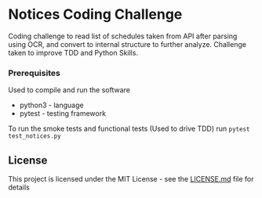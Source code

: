 # Notices Coding Challenge

Coding challenge to read list of schedules taken from API after parsing using OCR, and convert to internal structure to further analyze. Challenge taken to improve TDD and Python Skills. 

### Prerequisites

Used to compile and run the software

* python3 - language
* pytest - testing framework

To run the smoke tests and functional tests (Used to drive TDD) run `pytest test_notices.py`

## License

This project is licensed under the MIT License - see the [LICENSE.md](LICENSE.md) file for details
